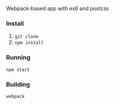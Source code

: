 Webpack-based app with es6 and postcss

### Install
1. `git clone`
2. `npm install`

### Running
```
npm start
```

### Building
```
webpack
```
